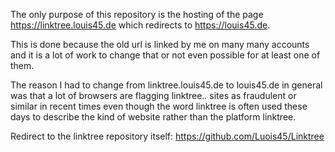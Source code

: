 The only purpose of this repository is the hosting of the page https://linktree.louis45.de which redirects to https://louis45.de.

This is done because the old url is linked by me on many many accounts and it is a lot of work to change that or not even possible for at least one of them.

The reason I had to change from linktree.louis45.de to louis45.de in general was that a lot of browsers are flagging linktree.*.* sites as fraudulent or similar in recent times even though the word linktree is often used these days to describe the kind of website rather than the platform linktree.

Redirect to the linktree repository itself: https://github.com/Luois45/Linktree
